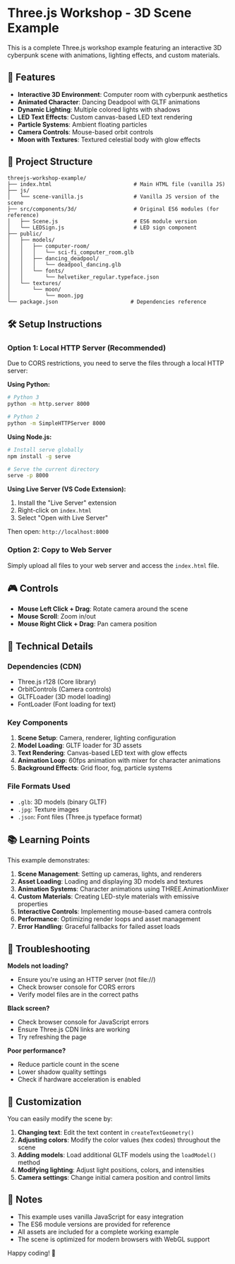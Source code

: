 # Three.js Workshop - 3D Scene Example

This is a complete Three.js workshop example featuring an interactive 3D cyberpunk scene with animations, lighting effects, and custom materials.

## 🚀 Features

- **Interactive 3D Environment**: Computer room with cyberpunk aesthetics
- **Animated Character**: Dancing Deadpool with GLTF animations
- **Dynamic Lighting**: Multiple colored lights with shadows
- **LED Text Effects**: Custom canvas-based LED text rendering
- **Particle Systems**: Ambient floating particles
- **Camera Controls**: Mouse-based orbit controls
- **Moon with Textures**: Textured celestial body with glow effects

## 📁 Project Structure

```
threejs-workshop-example/
├── index.html                          # Main HTML file (vanilla JS)
├── js/
│   └── scene-vanilla.js                # Vanilla JS version of the scene
├── src/components/3d/                  # Original ES6 modules (for reference)
│   ├── Scene.js                        # ES6 module version
│   └── LEDSign.js                      # LED sign component
├── public/
│   ├── models/
│   │   ├── computer-room/
│   │   │   └── sci-fi_computer_room.glb
│   │   ├── dancing_deadpool/
│   │   │   └── deadpool_dancing.glb
│   │   └── fonts/
│   │       └── helvetiker_regular.typeface.json
│   └── textures/
│       └── moon/
│           └── moon.jpg
└── package.json                       # Dependencies reference
```

## 🛠️ Setup Instructions

### Option 1: Local HTTP Server (Recommended)

Due to CORS restrictions, you need to serve the files through a local HTTP server:

**Using Python:**
```bash
# Python 3
python -m http.server 8000

# Python 2
python -m SimpleHTTPServer 8000
```

**Using Node.js:**
```bash
# Install serve globally
npm install -g serve

# Serve the current directory
serve -p 8000
```

**Using Live Server (VS Code Extension):**
1. Install the "Live Server" extension
2. Right-click on `index.html`
3. Select "Open with Live Server"

Then open: `http://localhost:8000`

### Option 2: Copy to Web Server

Simply upload all files to your web server and access the `index.html` file.

## 🎮 Controls

- **Mouse Left Click + Drag**: Rotate camera around the scene
- **Mouse Scroll**: Zoom in/out
- **Mouse Right Click + Drag**: Pan camera position

## 🔧 Technical Details

### Dependencies (CDN)
- Three.js r128 (Core library)
- OrbitControls (Camera controls)
- GLTFLoader (3D model loading)
- FontLoader (Font loading for text)

### Key Components

1. **Scene Setup**: Camera, renderer, lighting configuration
2. **Model Loading**: GLTF loader for 3D assets
3. **Text Rendering**: Canvas-based LED text with glow effects
4. **Animation Loop**: 60fps animation with mixer for character animations
5. **Background Effects**: Grid floor, fog, particle systems

### File Formats Used
- `.glb`: 3D models (binary GLTF)
- `.jpg`: Texture images
- `.json`: Font files (Three.js typeface format)

## 📚 Learning Points

This example demonstrates:

1. **Scene Management**: Setting up cameras, lights, and renderers
2. **Asset Loading**: Loading and displaying 3D models and textures
3. **Animation Systems**: Character animations using THREE.AnimationMixer
4. **Custom Materials**: Creating LED-style materials with emissive properties
5. **Interactive Controls**: Implementing mouse-based camera controls
6. **Performance**: Optimizing render loops and asset management
7. **Error Handling**: Graceful fallbacks for failed asset loads

## 🚨 Troubleshooting

**Models not loading?**
- Ensure you're using an HTTP server (not file://)
- Check browser console for CORS errors
- Verify model files are in the correct paths

**Black screen?**
- Check browser console for JavaScript errors
- Ensure Three.js CDN links are working
- Try refreshing the page

**Poor performance?**
- Reduce particle count in the scene
- Lower shadow quality settings
- Check if hardware acceleration is enabled

## 🎨 Customization

You can easily modify the scene by:

1. **Changing text**: Edit the text content in `createTextGeometry()`
2. **Adjusting colors**: Modify the color values (hex codes) throughout the scene
3. **Adding models**: Load additional GLTF models using the `loadModel()` method
4. **Modifying lighting**: Adjust light positions, colors, and intensities
5. **Camera settings**: Change initial camera position and control limits

## 📝 Notes

- This example uses vanilla JavaScript for easy integration
- The ES6 module versions are provided for reference
- All assets are included for a complete working example
- The scene is optimized for modern browsers with WebGL support

Happy coding! 🎉
